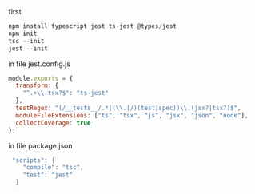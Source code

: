 first

```javascript
npm install typescript jest ts-jest @types/jest
npm init
tsc --init
jest --init
```

in file jest.config.js

```javascript
module.exports = {
  transform: {
    "^.+\\.tsx?$": "ts-jest"
  },
  testRegex: "(/__tests__/.*|(\\.|/)(test|spec))\\.(jsx?|tsx?)$",
  moduleFileExtensions: ["ts", "tsx", "js", "jsx", "json", "node"],
  collectCoverage: true
};
```

in file package.json

```java
 "scripts": {
    "compile": "tsc",
    "test": "jest"
  }
```
